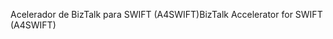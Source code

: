 <span data-ttu-id="573a9-101">Acelerador de BizTalk para SWIFT (A4SWIFT)</span><span class="sxs-lookup"><span data-stu-id="573a9-101">BizTalk Accelerator for SWIFT (A4SWIFT)</span></span>